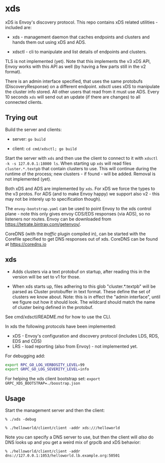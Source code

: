 # xds

xDS is Envoy's discovery protocol. This repo contains xDS related utilities - included are:

 *  xds - management daemon that caches endpoints and clusters and hands them out using xDS and ADS.

 *  xdsctl - cli to manipulate and list details of endpoints and clusters.

TLS is not implemented (yet). Note that this implements the v3 xDS API, Envoy works with this API as
well (by having a few parts still in the v2 format).

There is an admin interface specified, that uses the same protobufs (DiscoveryResponse) on a
different endpoint. xdsctl uses xDS to manipulate the cluster info stored. All other users that read
from it must use ADS. Every 10 seconds `xds` will send out an update (if there are changes) to all
connected clients.

## Trying out

Build the server and clients:

 *  server: `go build`

 *  client: `cd cmd/xdsctl; go build`

Start the server with `xds` and then use the client to connect to it with `xdsctl -k -s
127.0.0.1:18000 ls`. When starting up `xds` will read files `cluster.*.textpb` that contain clusters
to use. This will continue during the runtime of the process; new clusters - if found - will be
added. Removal is not implemented (yet).

Both xDS and ADS are implemented by `xds`. For xDS we force the types to the v3 protos. For ADS (and
to make Envoy happy) we support also v2 - this may not be interely up to specification though).

The `envoy-bootstrap.yaml` can be used to point Envoy to the xds control plane - note this only
gives envoy CDS/EDS responses (via ADS), so no listeners nor routes. Envoy can be downloaded from
<https://tetrate.bintray.com/getenvoy/>.

CoreDNS (with the *traffic* plugin compiled in), can be started with the Corefile specified to get
DNS responses out of xds. CoreDNS can be found at <https://coredns.io>

## xds

 *  Adds clusters via a text protobuf on startup, after reading this in the version will be set to
    v1 for those.

 *  When xds starts up, files adhering to this glob "cluster.*.textpb" will be parsed as
    Cluster protobuffer in text format. These define the set of clusters we know about.
    Note: this is in effect the "admin interface", until we figure out how it should look. The
    wildcard should match the name of cluster being defined in the protobuf.

See cmd/xdsctl/README.md for how to use the CLI.

In xds the following protocols have been implemented:

* xDS - Envoy's configuration and discovery protocol (includes LDS, RDS, EDS and CDS)
* LRS - load reporting (also from Envoy) - not implemented yet.

For debugging add:

~~~ sh
export RPC_GO_LOG_VERBOSITY_LEVEL=99
export GRPC_GO_LOG_SEVERITY_LEVEL=info
~~~

For helping the xds client bootstrap set: `export GRPC_XDS_BOOTSTRAP=./boostrap.json`

## Usage

Start the management server and then the client:

~~~
% ./xds -debug
~~~

~~~
% ./helloworld/client/client -addr xds:///helloworld
~~~
Note you can specify a DNS server to use, but then the client will *also* do DNS looks up and you
get a weird mix of grpclb and xDS behavior:

~~~
% ./helloworld/client/client -addr dns://127.0.0.1:1053/helloworld.lb.example.org:50501
~~~
